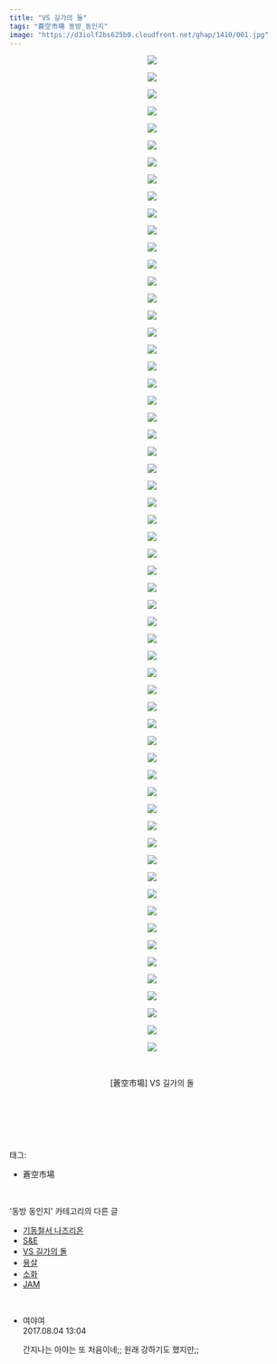 ```yaml
---
title: "VS 길가의 돌"
tags: "蒼空市場 동방_동인지"
image: "https://d3iolf2bs625b0.cloudfront.net/ghap/1410/001.jpg"
---
```

<div class="article">
<p style="text-align: center; clear: none; float: none;"><img src="{{ site.imgserver3 }}/ghap/1410/001.jpg"/></p>
<p style="text-align: center; clear: none; float: none;"><img src="{{ site.imgserver3 }}/ghap/1410/002.jpg"/></p>
<p style="text-align: center; clear: none; float: none;"><img src="{{ site.imgserver3 }}/ghap/1410/003.jpg"/></p>
<p style="text-align: center; clear: none; float: none;"><img src="{{ site.imgserver3 }}/ghap/1410/004.jpg"/></p>
<p style="text-align: center; clear: none; float: none;"><img src="{{ site.imgserver3 }}/ghap/1410/005.jpg"/></p>
<p style="text-align: center; clear: none; float: none;"><img src="{{ site.imgserver3 }}/ghap/1410/006.jpg"/></p>
<p style="text-align: center; clear: none; float: none;"><img src="{{ site.imgserver3 }}/ghap/1410/007.jpg"/></p>
<p style="text-align: center; clear: none; float: none;"><img src="{{ site.imgserver3 }}/ghap/1410/008.jpg"/></p>
<p style="text-align: center; clear: none; float: none;"><img src="{{ site.imgserver3 }}/ghap/1410/009.jpg"/></p>
<p style="text-align: center; clear: none; float: none;"><img src="{{ site.imgserver3 }}/ghap/1410/010.jpg"/></p>
<p style="text-align: center; clear: none; float: none;"><img src="{{ site.imgserver3 }}/ghap/1410/011.jpg"/></p>
<p style="text-align: center; clear: none; float: none;"><img src="{{ site.imgserver3 }}/ghap/1410/012.jpg"/></p>
<p style="text-align: center; clear: none; float: none;"><img src="{{ site.imgserver3 }}/ghap/1410/013.jpg"/></p>
<p style="text-align: center; clear: none; float: none;"><img src="{{ site.imgserver3 }}/ghap/1410/014.jpg"/></p>
<p style="text-align: center; clear: none; float: none;"><img src="{{ site.imgserver3 }}/ghap/1410/015.jpg"/></p>
<p style="text-align: center; clear: none; float: none;"><img src="{{ site.imgserver3 }}/ghap/1410/016.jpg"/></p>
<p style="text-align: center; clear: none; float: none;"><img src="{{ site.imgserver3 }}/ghap/1410/017.jpg"/></p>
<p style="text-align: center; clear: none; float: none;"><img src="{{ site.imgserver3 }}/ghap/1410/018.jpg"/></p>
<p style="text-align: center; clear: none; float: none;"><img src="{{ site.imgserver3 }}/ghap/1410/019.jpg"/></p>
<p style="text-align: center; clear: none; float: none;"><img src="{{ site.imgserver3 }}/ghap/1410/020.jpg"/></p>
<p style="text-align: center; clear: none; float: none;"><img src="{{ site.imgserver3 }}/ghap/1410/021.jpg"/></p>
<p style="text-align: center; clear: none; float: none;"><img src="{{ site.imgserver3 }}/ghap/1410/022.jpg"/></p>
<p style="text-align: center; clear: none; float: none;"><img src="{{ site.imgserver3 }}/ghap/1410/023.jpg"/></p>
<p style="text-align: center; clear: none; float: none;"><img src="{{ site.imgserver3 }}/ghap/1410/024.jpg"/></p>
<p style="text-align: center; clear: none; float: none;"><img src="{{ site.imgserver3 }}/ghap/1410/025.jpg"/></p>
<p style="text-align: center; clear: none; float: none;"><img src="{{ site.imgserver3 }}/ghap/1410/026.jpg"/></p>
<p style="text-align: center; clear: none; float: none;"><img src="{{ site.imgserver3 }}/ghap/1410/027.jpg"/></p>
<p style="text-align: center; clear: none; float: none;"><img src="{{ site.imgserver3 }}/ghap/1410/028.jpg"/></p>
<p style="text-align: center; clear: none; float: none;"><img src="{{ site.imgserver3 }}/ghap/1410/029.jpg"/></p>
<p style="text-align: center; clear: none; float: none;"><img src="{{ site.imgserver3 }}/ghap/1410/030.jpg"/></p>
<p style="text-align: center; clear: none; float: none;"><img src="{{ site.imgserver3 }}/ghap/1410/031.jpg"/></p>
<p style="text-align: center; clear: none; float: none;"><img src="{{ site.imgserver3 }}/ghap/1410/032.jpg"/></p>
<p style="text-align: center; clear: none; float: none;"><img src="{{ site.imgserver3 }}/ghap/1410/033.jpg"/></p>
<p style="text-align: center; clear: none; float: none;"><img src="{{ site.imgserver3 }}/ghap/1410/034.jpg"/></p>
<p style="text-align: center; clear: none; float: none;"><img src="{{ site.imgserver3 }}/ghap/1410/035.jpg"/></p>
<p style="text-align: center; clear: none; float: none;"><img src="{{ site.imgserver3 }}/ghap/1410/036.jpg"/></p>
<p style="text-align: center; clear: none; float: none;"><img src="{{ site.imgserver3 }}/ghap/1410/037.jpg"/></p>
<p style="text-align: center; clear: none; float: none;"><img src="{{ site.imgserver3 }}/ghap/1410/038.jpg"/></p>
<p style="text-align: center; clear: none; float: none;"><img src="{{ site.imgserver3 }}/ghap/1410/039.jpg"/></p>
<p style="text-align: center; clear: none; float: none;"><img src="{{ site.imgserver3 }}/ghap/1410/040.jpg"/></p>
<p style="text-align: center; clear: none; float: none;"><img src="{{ site.imgserver3 }}/ghap/1410/041.jpg"/></p>
<p style="text-align: center; clear: none; float: none;"><img src="{{ site.imgserver3 }}/ghap/1410/042.jpg"/></p>
<p style="text-align: center; clear: none; float: none;"><img src="{{ site.imgserver3 }}/ghap/1410/043.jpg"/></p>
<p style="text-align: center; clear: none; float: none;"><img src="{{ site.imgserver3 }}/ghap/1410/044.jpg"/></p>
<p style="text-align: center; clear: none; float: none;"><img src="{{ site.imgserver3 }}/ghap/1410/045.jpg"/></p>
<p style="text-align: center; clear: none; float: none;"><img src="{{ site.imgserver3 }}/ghap/1410/046.jpg"/></p>
<p style="text-align: center; clear: none; float: none;"><img src="{{ site.imgserver3 }}/ghap/1410/047.jpg"/></p>
<p style="text-align: center; clear: none; float: none;"><img src="{{ site.imgserver3 }}/ghap/1410/048.jpg"/></p>
<p style="text-align: center; clear: none; float: none;"><img src="{{ site.imgserver3 }}/ghap/1410/049.jpg"/></p>
<p style="text-align: center; clear: none; float: none;"><img src="{{ site.imgserver3 }}/ghap/1410/050.jpg"/></p>
<p style="text-align: center; clear: none; float: none;"><img src="{{ site.imgserver3 }}/ghap/1410/051.jpg"/></p>
<p style="text-align: center; clear: none; float: none;"><img src="{{ site.imgserver3 }}/ghap/1410/052.jpg"/></p>
<p style="text-align: center; clear: none; float: none;"><img src="{{ site.imgserver3 }}/ghap/1410/053.jpg"/></p>
<p style="text-align: center; clear: none; float: none;"><img src="{{ site.imgserver3 }}/ghap/1410/054.jpg"/></p>
<p style="text-align: center; clear: none; float: none;"><img src="{{ site.imgserver3 }}/ghap/1410/055.jpg"/></p>
<p style="text-align: center; clear: none; float: none;"><img src="{{ site.imgserver3 }}/ghap/1410/056.jpg"/></p>
<p style="text-align: center; clear: none; float: none;"><img src="{{ site.imgserver3 }}/ghap/1410/057.jpg"/></p>
<p style="text-align: center; clear: none; float: none;"><img src="{{ site.imgserver3 }}/ghap/1410/058.jpg"/></p>
<p style="text-align: center; clear: none; float: none;"><img src="{{ site.imgserver3 }}/ghap/1410/059.jpg"/></p>
<p style="text-align: center; clear: none; float: none;"><br/></p>
<p style="text-align: center; clear: none; float: none;">[蒼空市場] VS 길가의 돌</p>
<p style="text-align: center; clear: none; float: none;"><br/></p>
<p><br/></p>
</div><br/>
<div class="tagTrail">
<p>태그: </p>
<ul>
<li>蒼空市場</li>
</ul>
</div><br/>
<div class="another">
<p>'동방 동인지' 카테고리의 다른 글</p>
<ul>
<li><a href="/ghap_1412">기동철서 나즈리온</a></li>
<li><a href="/ghap_1411">S&amp;E</a></li>
<li><a href="/ghap_1410">VS 길가의 돌</a></li>
<li><a href="/ghap_1409">용살</a></li>
<li><a href="/ghap_1408">소화</a></li>
<li><a href="/ghap_1407">JAM</a></li>
</ul>
</div><br/>
<div class="cb_module cb_fluid">
<div class="cb_wrt cb_profile">
<div class="comment">
<ul>
<li class="cb_thumb_off" id="comment15051804">
<div class="cb_comment_area">
<div class="cb_info_area">
<div class="cb_section">
<span class="cb_nick_name">여야여</span>
</div>
<div class="cb_section">
<span class="cb_date">2017.08.04 13:04 </span>
</div>
</div>
<div class="cb_dsc_comment">
<p class="cb_dsc">
											간지나는 아야는 또 처음이네;; 원래 강하기도 했지만;;
										</p>
</div>
</div></li>
</ul>
</div>
</div><!-- commentList close -->
</div><br/>
